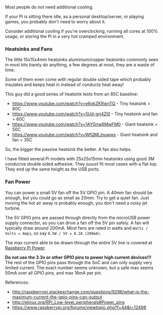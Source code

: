 Most people do not need additional cooling.

If your Pi is sitting there idle, as a personal desktop/server, or playing games, you probably don't need to worry about it.

Consider additional cooling if you're overclocking, running all cores at 100% usage, or storing the Pi in a very hot cramped environment.

### Heatsinks and Fans

The little 15x15x4mm heatsinks aluminium/copper heatsinks commonly seen in most kits barely do anything, a few degrees at most, they are a waste of time.

Some of them even come with regular double sided tape which probably insulates and keeps heat in instead of conducts heat away!

This guy did a good series of heatsink tests from an 85C baseline:

* <https://www.youtube.com/watch?v=e6okZKRwnTQ> - Tiny heatsink = 80C
* <https://www.youtube.com/watch?v=5Ud-grj4Zl0> - Tiny heatsink and fan = 60C
* <https://www.youtube.com/watch?v=1AYGnw6MwFM0> - Giant heatsink = 50C
* <https://www.youtube.com/watch?v=WfQMLInuwws> - Giant heatsink and fan = 35C

So, the bigger the passive heatsink the better. A fan also helps.

I have fitted several Pi models with 25x25x15mm heatsinks using good 3M conducive double sided adhesive. They *juuust* fit most cases with a flat top. They end up the same height as the USB ports.

### Fan Power

You can power a small 5V fan off the 5V GPIO pin. A 40mm fan should be enough, but you could go as small as 20mm. Try to get a quiet fan. Just moving the hot air away is probably enough, you don't need a noisy jet turbine.

The 5V GPIO pins are passed through directly from the microUSB power supply connector, so you can drive a fan off the 5V pin safely. A fan will typically draw around 200mA. Most fans are rated in watts and `Watts / Volts = Amps`, so say `0.5W / 5V = 0.2A (200mA)`.

The max current able to be drawn through the entire 5V line is covered at [Raspberry Pi Power](https://github.com/superjamie/lazyweb/wiki/Raspberry-Pi-Power).

**Do not use the 3.3v or other GPIO pins to power high current devices!!!** The rest of the GPIO pins pass through the SoC and can only supply very limited current. The exact number seems unknown, but a safe max seems 50mA over all GPIO pins, and max 16mA per pin.

References:

* http://raspberrypi.stackexchange.com/questions/9298/what-is-the-maximum-current-the-gpio-pins-can-output
* http://elinux.org/RPi_Low-level_peripherals#Power_pins
* https://www.raspberrypi.org/forums/viewtopic.php?f=44&t=12498